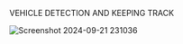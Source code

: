 VEHICLE DETECTION AND KEEPING TRACK

![Screenshot 2024-09-21 231036](https://github.com/user-attachments/assets/56c72b0e-925d-4fbc-bba7-be0bad15e3a4)

